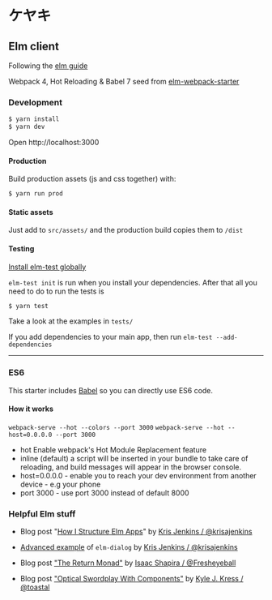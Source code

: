 # ケヤキ 

## Elm client

Following the [elm guide](https://guide.elm-lang.org)

Webpack 4, Hot Reloading & Babel 7 seed from [elm-webpack-starter](https://github.com/simonh1000/elm-webpack-starter)

### Development

```bash
$ yarn install
$ yarn dev
 ```

Open http://localhost:3000

#### Production

Build production assets (js and css together) with:

```bash
$ yarn run prod
```

#### Static assets

Just add to `src/assets/` and the production build copies them to `/dist`

#### Testing

[Install elm-test globally](https://github.com/elm-community/elm-test#running-tests-locally)

`elm-test init` is run when you install your dependencies. After that all you need to do to run the tests is

```bash
$ yarn test
```

Take a look at the examples in `tests/`

If you add dependencies to your main app, then run `elm-test --add-dependencies`

<!-- I have also added [elm-verify-examples](https://github.com/stoeffel/elm-verify-examples) and provided an example in the definition of `add1` in App.elm. -->

<hr />

### ES6

This starter includes [Babel](https://babeljs.io/) so you can directly use ES6 code.

 #### How it works

 `webpack-serve --hot --colors --port 3000`
 `webpack-serve --hot --host=0.0.0.0 --port 3000`

  - hot Enable webpack's Hot Module Replacement feature
  - inline (default) a script will be inserted in your bundle to take care of reloading, and build messages will appear in the browser console.
  - host=0.0.0.0 - enable you to reach your dev environment from another device - e.g  your phone
  - port 3000 - use port 3000 instead of default 8000
  
### Helpful Elm stuff

- Blog post "[How I Structure Elm Apps](http://blog.jenkster.com/2016/04/how-i-structure-elm-apps.html)" by [Kris Jenkins / @krisajenkins](https://github.com/krisajenkins)

- [Advanced example](https://github.com/krisajenkins/elm-dialog/tree/master/examples/Advanced) of `elm-dialog` by [Kris Jenkins /  @krisajenkins](https://github.com/krisajenkins)

- Blog post ["The Return Monad"](http://mutanatum.com/posts/2016-09-18-Return.html) by [Isaac Shapira / @Fresheyeball](https://github.com/Fresheyeball)

- Blog post ["Optical Swordplay With Components"](https://toast.al/posts/2016-10-20-optical-swordplay-with-components.html) by [Kyle J. Kress / @toastal](https://github.com/toastal)
